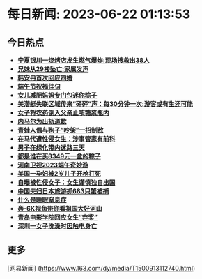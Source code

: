 
# 每日新闻: 2023-06-22 01:13:53
## 今日热点

- **[宁夏银川一烧烤店发生燃气爆炸:现场搜救出38人](https://www.163.com/search?keyword=%E5%AE%81%E5%A4%8F%E9%93%B6%E5%B7%9D%E4%B8%80%E7%83%A7%E7%83%A4%E5%BA%97%E5%8F%91%E7%94%9F%E7%87%83%E6%B0%94%E7%88%86%E7%82%B8+%E7%8E%B0%E5%9C%BA%E6%90%9C%E6%95%91%E5%87%BA38%E4%BA%BA)**
- **[兄妹从29楼坠亡:家属发声](https://www.163.com/search?keyword=%E5%85%84%E5%A6%B9%E4%BB%8E29%E6%A5%BC%E5%9D%A0%E4%BA%A1+%E5%AE%B6%E5%B1%9E%E5%8F%91%E5%A3%B0)**
- **[韩安冉首次回应四婚](https://www.163.com/search?keyword=%E9%9F%A9%E5%AE%89%E5%86%89%E9%A6%96%E6%AC%A1%E5%9B%9E%E5%BA%94%E5%9B%9B%E5%A9%9A)**
- **[端午节祝福佳句](https://www.163.com/search?keyword=%E7%AB%AF%E5%8D%88%E8%8A%82%E7%A5%9D%E7%A6%8F%E4%BD%B3%E5%8F%A5)**
- **[女儿减肥妈妈专门包迷你粽子](https://www.163.com/search?keyword=%E5%A5%B3%E5%84%BF%E5%87%8F%E8%82%A5%E5%A6%88%E5%A6%88%E4%B8%93%E9%97%A8%E5%8C%85%E8%BF%B7%E4%BD%A0%E7%B2%BD%E5%AD%90)**
- **[美潜艇失联区域传来“砰砰”声：每30分钟一次:游客或有生还可能](https://www.163.com/search?keyword=%E7%BE%8E%E6%BD%9C%E8%89%87%E5%A4%B1%E8%81%94%E5%8C%BA%E5%9F%9F%E4%BC%A0%E6%9D%A5%E2%80%9C%E7%A0%B0%E7%A0%B0%E2%80%9D%E5%A3%B0%EF%BC%9A%E6%AF%8F30%E5%88%86%E9%92%9F%E4%B8%80%E6%AC%A1+%E6%B8%B8%E5%AE%A2%E6%88%96%E6%9C%89%E7%94%9F%E8%BF%98%E5%8F%AF%E8%83%BD)**
- **[女子将农药倒入父亲止咳糖浆瓶内](https://www.163.com/search?keyword=%E5%A5%B3%E5%AD%90%E5%B0%86%E5%86%9C%E8%8D%AF%E5%80%92%E5%85%A5%E7%88%B6%E4%BA%B2%E6%AD%A2%E5%92%B3%E7%B3%96%E6%B5%86%E7%93%B6%E5%86%85)**
- **[内马尔为出轨道歉](https://www.163.com/search?keyword=%E5%86%85%E9%A9%AC%E5%B0%94%E4%B8%BA%E5%87%BA%E8%BD%A8%E9%81%93%E6%AD%89)**
- **[青蛙人偶与狗子“吵架”一招制敌](https://www.163.com/search?keyword=%E9%9D%92%E8%9B%99%E4%BA%BA%E5%81%B6%E4%B8%8E%E7%8B%97%E5%AD%90%E2%80%9C%E5%90%B5%E6%9E%B6%E2%80%9D%E4%B8%80%E6%8B%9B%E5%88%B6%E6%95%8C)**
- **[在马代遭性侵女生：涉事管家有前科](https://www.163.com/search?keyword=%E5%9C%A8%E9%A9%AC%E4%BB%A3%E9%81%AD%E6%80%A7%E4%BE%B5%E5%A5%B3%E7%94%9F%EF%BC%9A%E6%B6%89%E4%BA%8B%E7%AE%A1%E5%AE%B6%E6%9C%89%E5%89%8D%E7%A7%91)**
- **[男子在绿化带内迷路三天](https://www.163.com/search?keyword=%E7%94%B7%E5%AD%90%E5%9C%A8%E7%BB%BF%E5%8C%96%E5%B8%A6%E5%86%85%E8%BF%B7%E8%B7%AF%E4%B8%89%E5%A4%A9)**
- **[都是谁在买8349元一盒的粽子](https://www.163.com/search?keyword=%E9%83%BD%E6%98%AF%E8%B0%81%E5%9C%A8%E4%B9%B08349%E5%85%83%E4%B8%80%E7%9B%92%E7%9A%84%E7%B2%BD%E5%AD%90)**
- **[河南卫视2023端午奇妙游](https://www.163.com/search?keyword=%E6%B2%B3%E5%8D%97%E5%8D%AB%E8%A7%862023%E7%AB%AF%E5%8D%88%E5%A5%87%E5%A6%99%E6%B8%B8)**
- **[美国一孕妇被2岁儿子开枪打死](https://www.163.com/search?keyword=%E7%BE%8E%E5%9B%BD%E4%B8%80%E5%AD%95%E5%A6%87%E8%A2%AB2%E5%B2%81%E5%84%BF%E5%AD%90%E5%BC%80%E6%9E%AA%E6%89%93%E6%AD%BB)**
- **[自曝被性侵女子：女生谨慎独自出国](https://www.163.com/search?keyword=%E8%87%AA%E6%9B%9D%E8%A2%AB%E6%80%A7%E4%BE%B5%E5%A5%B3%E5%AD%90%EF%BC%9A%E5%A5%B3%E7%94%9F%E8%B0%A8%E6%85%8E%E7%8B%AC%E8%87%AA%E5%87%BA%E5%9B%BD)**
- **[中国夫妇日本旅游抓683只蟹被捕](https://www.163.com/search?keyword=%E4%B8%AD%E5%9B%BD%E5%A4%AB%E5%A6%87%E6%97%A5%E6%9C%AC%E6%97%85%E6%B8%B8%E6%8A%93683%E5%8F%AA%E8%9F%B9%E8%A2%AB%E6%8D%95)**
- **[什么是睡眠窒息症](https://www.163.com/search?keyword=%E4%BB%80%E4%B9%88%E6%98%AF%E7%9D%A1%E7%9C%A0%E7%AA%92%E6%81%AF%E7%97%87)**
- **[轰-6K视角带你看祖国大好河山](https://www.163.com/search?keyword=%E8%BD%B0-6K%E8%A7%86%E8%A7%92%E5%B8%A6%E4%BD%A0%E7%9C%8B%E7%A5%96%E5%9B%BD%E5%A4%A7%E5%A5%BD%E6%B2%B3%E5%B1%B1)**
- **[青岛电影学院回应女生“弃奖”](https://www.163.com/search?keyword=%E9%9D%92%E5%B2%9B%E7%94%B5%E5%BD%B1%E5%AD%A6%E9%99%A2%E5%9B%9E%E5%BA%94%E5%A5%B3%E7%94%9F%E2%80%9C%E5%BC%83%E5%A5%96%E2%80%9D)**
- **[深圳一女子洗澡时因触电身亡](https://www.163.com/search?keyword=%E6%B7%B1%E5%9C%B3%E4%B8%80%E5%A5%B3%E5%AD%90%E6%B4%97%E6%BE%A1%E6%97%B6%E5%9B%A0%E8%A7%A6%E7%94%B5%E8%BA%AB%E4%BA%A1)**

## 更多
[网易新闻] (https://www.163.com/dy/media/T1500913112740.html)
